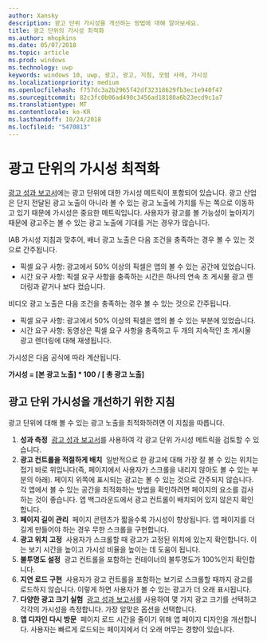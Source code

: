 ```yaml
---
author: Xansky
description: 광고 단위 가시성을 개선하는 방법에 대해 알아보세요.
title: 광고 단위의 가시성 최적화
ms.author: mhopkins
ms.date: 05/07/2018
ms.topic: article
ms.prod: windows
ms.technology: uwp
keywords: windows 10, uwp, 광고, 광고, 지침, 모범 사례, 가시성
ms.localizationpriority: medium
ms.openlocfilehash: f757dc3a2b2965f42df32318629fb3ec1e940f47
ms.sourcegitcommit: 82c3fc0b06ad490c3456ad18180a6b23ecd9c1a7
ms.translationtype: MT
ms.contentlocale: ko-KR
ms.lasthandoff: 10/24/2018
ms.locfileid: "5470813"
---
```

# <a name="optimize-the-viewability-of-your-ad-units"></a>광고 단위의 가시성 최적화

[광고 성과 보고서](../publish/advertising-performance-report.md)에는 광고 단위에 대한 가시성 메트릭이 포함되어 있습니다. 광고 산업은 단지 전달된 광고 노출이 아니라 볼 수 있는 광고 노출에 가치를 두는 쪽으로 이동하고 있기 때문에 가시성은 중요한 메트릭입니다. 사용자가 광고를 볼 가능성이 높아지기 때문에 광고주는 볼 수 있는 광고 노출에 기대를 거는 경우가 많습니다.  

IAB 가시성 지침과 맞추어, 배너 광고 노출은 다음 조건을 충족하는 경우 볼 수 있는 것으로 간주됩니다.

* 픽셀 요구 사항: 광고에서 50% 이상의 픽셀은 앱의 볼 수 있는 공간에 있었습니다.
* 시간 요구 사항: 픽셀 요구 사항을 충족하는 시간은 하나의 연속 초 게시물 광고 렌더링과 같거나 보다 컸습니다.

비디오 광고 노출은 다음 조건을 충족하는 경우 볼 수 있는 것으로 간주됩니다.

* 픽셀 요구 사항: 광고에서 50% 이상의 픽셀은 앱의 볼 수 있는 부분에 있었습니다.
* 시간 요구 사항: 동영상은 픽셀 요구 사항을 충족하고 두 개의 지속적인 초 게시물 광고 렌더링에 대해 재생됩니다.

가시성은 다음 공식에 따라 계산됩니다.

**가시성 = [본 광고 노출] * 100 / [ 총 광고 노출]**

## <a name="guidelines-to-improve-ad-unit-viewability"></a>광고 단위 가시성을 개선하기 위한 지침

광고 단위에 대해 볼 수 있는 광고 노출을 최적화하려면 이 지침을 따릅니다.

1. **성과 측정**&nbsp;&nbsp;[광고 성과 보고서](../publish/advertising-performance-report.md)를 사용하여 각 광고 단위 가시성 메트릭을 검토할 수 있습니다.
2.  **광고 컨트롤을 적절하게 배치**&nbsp;&nbsp;일반적으로 한 광고에 대해 가장 잘 볼 수 있는 위치는 접기 바로 위입니다(즉, 페이지에서 사용자가 스크롤을 내리지 않아도 볼 수 있는 부분의 아래). 페이지 위쪽에 표시되는 광고는 볼 수 있는 것으로 간주되지 않습니다. 각 앱에서 볼 수 있는 공간을 최적화하는 방법을 확인하려면 페이지의 요소를 검사하는 것이 좋습니다. 앱 백그라운드에서 광고 컨트롤이 배치되어 있지 않은지 확인합니다.
3.  **페이지 길이 관리**&nbsp;&nbsp;페이지 콘텐츠가 짧을수록 가시성이 향상됩니다. 앱 페이지를 더 길게 만들어야 하는 경우 무한 스크롤을 구현합니다.
4.  **광고 위치 고정**&nbsp;&nbsp;사용자가 스크롤할 때 광고가 고정된 위치에 있는지 확인합니다. 이는 보기 시간을 높이고 가시성 비율을 높이는 데 도움이 됩니다.
5.  **불투명도 설정**&nbsp;&nbsp;광고 컨트롤을 포함하는 컨테이너의 불투명도가 100%인지 확인합니다.
6.  **지연 로드 구현**&nbsp;&nbsp;사용자가 광고 컨트롤을 포함하는 보기로 스크롤할 때까지 광고를 로드하지 않습니다. 이렇게 하면 사용자가 볼 수 있는 광고가 더 오래 표시됩니다.
7.  **다양한 광고 크기 실험**&nbsp;&nbsp;[광고 성과 보고서](../publish/advertising-performance-report.md)를 사용하여 몇 가지 광고 크기를 선택하고 각각의 가시성을 측정합니다. 가장 알맞은 옵션을 선택합니다.
8.  **앱 디자인 다시 방문**&nbsp;&nbsp;페이지 로드 시간을 줄이기 위해 앱 페이지 디자인을 개선합니다. 사용자는 빠르게 로드되는 페이지에서 더 오래 머무는 경향이 있습니다.
